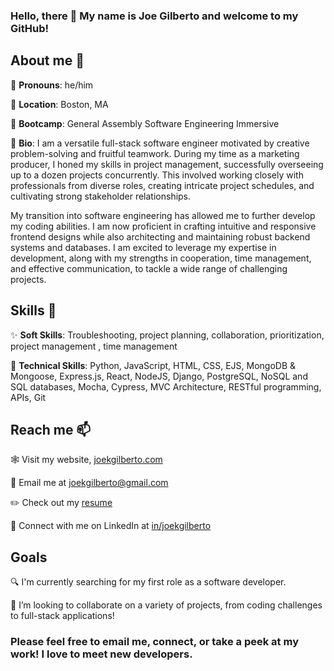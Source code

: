 ### Hello, there 👋  My name is Joe Gilberto and welcome to my GitHub!
## About me 🫶
🪪 **Pronouns**:  he/him

📍 **Location**:  Boston, MA

🌱 **Bootcamp**:  General Assembly Software Engineering Immersive

📖 **Bio**:  I am a versatile full-stack software engineer motivated by creative problem-solving and fruitful teamwork. During my time as a marketing producer, I honed my skills in project management, successfully overseeing up to a dozen projects concurrently. This involved working closely with professionals from diverse roles, creating intricate project schedules, and cultivating strong stakeholder relationships.

My transition into software engineering has allowed me to further develop my coding abilities. I am now proficient in crafting intuitive and responsive frontend designs while also architecting and maintaining robust backend systems and databases. I am excited to leverage my expertise in development, along with my strengths in cooperation, time management, and effective communication, to tackle a wide range of challenging projects.

## Skills 🎪
✨ **Soft Skills**: Troubleshooting, project planning, collaboration, prioritization, project management , time management

🥊 **Technical Skills**: Python, JavaScript, HTML, CSS, EJS, MongoDB & Mongoose, Express.js, React, NodeJS, Django, PostgreSQL, NoSQL and SQL databases, Mocha, Cypress, MVC Architecture, RESTful programming, APIs, Git

## Reach me 📫
🕸️  Visit my website, [joekgilberto.com](https://joekgilberto.com/)

📧  Email me at [joekgilberto@gmail.com](mailto:joekgilberto@gmail.com)

✏️ Check out my [resume](https://drive.google.com/file/d/1ZYlCtBwwyAmLqasdz17kpGF9C0h90sgm/view)

🔗  Connect with me on LinkedIn at [in/joekgilberto](https://www.linkedin.com/in/joekgilberto/)

## Goals
🔍  I'm currently searching for my first role as a software developer.

👯  I’m looking to collaborate on a variety of projects, from coding challenges to full-stack applications!

### Please feel free to email me, connect, or take a peek at my work!  I love to meet new developers.
